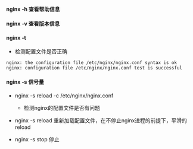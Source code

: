 #### nginx -h  查看帮助信息
#### nginx -v  查看版本信息
#### nginx -t    
* 检测配置文件是否正确
```
nginx: the configuration file /etc/nginx/nginx.conf syntax is ok
nginx: configuration file /etc/nginx/nginx.conf test is successful
```

#### nginx -s 信号量
* nginx -s reload -c /etc/nginx/nginx.conf  
    * 检测nginx的配置文件是否有问题

* nginx -s reload     重新加载配置文件，在不停止nginx进程的前提下，平滑的reload

* nginx -s stop     停止
